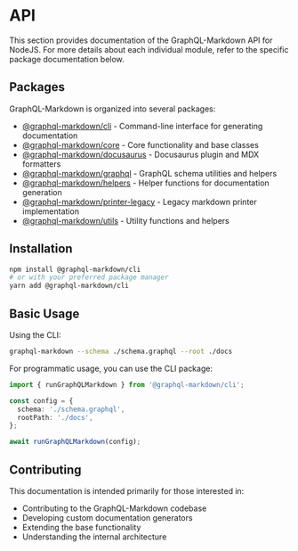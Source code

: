 # API

This section provides documentation of the GraphQL-Markdown API for NodeJS. For more details about each individual module, refer to the specific package documentation below.

## Packages

GraphQL-Markdown is organized into several packages:

- [@graphql-markdown/cli](/api/category/graphql-markdowncli/) - Command-line interface for generating documentation
- [@graphql-markdown/core](/api/category/graphql-markdowncore/) - Core functionality and base classes
- [@graphql-markdown/docusaurus](/api/category/graphql-markdowndocusaurus/) - Docusaurus plugin and MDX formatters
- [@graphql-markdown/graphql](/api/category/graphql-markdowngraphql/) - GraphQL schema utilities and helpers
- [@graphql-markdown/helpers](/api/category/graphql-markdownhelpers/) - Helper functions for documentation generation
- [@graphql-markdown/printer-legacy](/api/category/graphql-markdownprinter-legacy/) - Legacy markdown printer implementation
- [@graphql-markdown/utils](/api/category/graphql-markdownutils/) - Utility functions and helpers

## Installation

```bash
npm install @graphql-markdown/cli
# or with your preferred package manager
yarn add @graphql-markdown/cli
```

## Basic Usage

Using the CLI:
```bash
graphql-markdown --schema ./schema.graphql --root ./docs
```

For programmatic usage, you can use the CLI package:
```typescript
import { runGraphQLMarkdown } from '@graphql-markdown/cli';

const config = {
  schema: './schema.graphql',
  rootPath: './docs',
};

await runGraphQLMarkdown(config);
```

## Contributing

This documentation is intended primarily for those interested in:
- Contributing to the GraphQL-Markdown codebase
- Developing custom documentation generators
- Extending the base functionality
- Understanding the internal architecture
